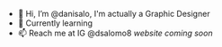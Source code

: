 - 👋 Hi, I’m @danisalo, I'm actually a Graphic Designer
- 🌱 Currently learning
- 📫 Reach me at IG @dsalomo8 *website coming soon*
